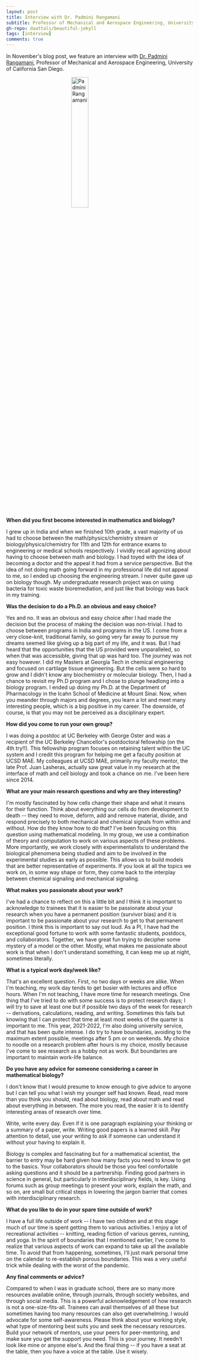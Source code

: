 ```yaml
---
layout: post
title: Interview with Dr. Padmini Rangamani
subtitle: Professor of Mechanical and Aerospace Engineering, University of California San Diego
gh-repo: daattali/beautiful-jekyll
tags: [interview]
comments: true
---
```


In November's blog post, we feature an interview with [Dr. Padmini Rangamani](https://sites.google.com/eng.ucsd.edu/prangamani/home?authuser=0), Professor of Mechanical and Aerospace Engineering, University of California San Diego.

<img src="https://smb-celldevbio.github.io/uploads/blog_images/rangamani/padmini.jpeg" alt="Padmini Rangamani" style="display: block; margin-left: auto; margin-right: auto; width: 30%;" />

**When did you first become interested in mathematics and biology?**

I grew up in India and when we finished 10th grade, a vast majority of us had to choose between the math/physics/chemistry stream or biology/physics/chemistry for 11th and 12th for entrance exams to engineering or medical schools respectively. I vividly recall agonizing about having to choose between math and biology. I had toyed with the idea of becoming a doctor and the appeal it had from a service perspective. But the idea of not doing math going forward in my professional life did not appeal to me, so I ended up choosing the engineering stream. I never quite gave up on biology though. My undergraduate research project was on using bacteria for toxic waste bioremediation, and just like that biology was back in my training.

**Was the decision to do a Ph.D. an obvious and easy choice?**

Yes and no. It was an obvious and easy choice after I had made the decision but the process of making the decision was non-trivial. I had to choose between programs in India and programs in the US. I come from a very close-knit, traditional family, so going very far away to pursue my dreams seemed like giving up a big part of my life, and it was. But I had heard that the opportunities that the US provided were unparalleled, so when that was accessible, giving that up was hard too. The journey was not easy however. I did my Masters at Georgia Tech in chemical engineering and focused on cartilage tissue engineering. But the cells were so hard to grow and I didn't know any biochemistry or molecular biology. Then, I had a chance to revisit my Ph.D program and I chose to plunge headlong into a biology program. I ended up doing my Ph.D. at the Department of Pharmacology in the Icahn School of Medicine at Mount Sinai. Now, when you meander through majors and degrees, you learn a lot and meet many interesting people, which is a big positive in my career. The downside, of course, is that you may not be perceived as a disciplinary expert.

**How did you come to run your own group?**

I was doing a postdoc at UC Berkeley with George Oster and was a recipient of the UC Berkeley Chancellor's postdoctoral fellowship (on the 4th try!!). This fellowship program focuses on retaining talent within the UC system and I credit this program for helping me get a faculty position at UCSD MAE. My colleagues at UCSD MAE, primarily my faculty mentor, the late Prof. Juan Lasheras, actually saw great value in my research at the interface of math and cell biology and took a chance on me. I've been here since 2014. 

**What are your main research questions and why are they interesting?**

I'm mostly fascinated by how cells change their shape and what it means for their function. Think about everything our cells do from development to death -- they need to move, deform, add and remove material, divide, and respond precisely to both mechanical and chemical signals from within and without. How do they know how to do that? I've been focusing on this question using mathematical modeling. In my group, we use a combination of theory and computation to work on various aspects of these problems. More importantly, we work closely with experimentalists to understand the biological phenomena being studied and aim to be involved in the experimental studies as early as possible. This allows us to build models that are better representative of experiments. If you look at all the topics we work on, in some way shape or form, they come back to the interplay between chemical signaling and mechanical signaling. 

**What makes you passionate about your work?**

I've had a chance to reflect on this a little bit and I think it is important to acknowledge to trainees that it is easier to be passionate about your research when you have a permanent position (survivor bias) and it is important to be passionate about your research to get to that permanent position. I think this is important to say out loud. As a PI, I have had the exceptional good fortune to work with some fantastic students, postdocs, and collaborators. Together, we have great fun trying to decipher some mystery of a model or the other. Mostly, what makes me passionate about work is that when I don't understand something, it can keep me up at night, sometimes literally. 

**What is a typical work day/week like?**

That's an excellent question. First, no two days or weeks are alike. When I'm teaching, my work day tends to get busier with lectures and office hours. When I'm not teaching, I have more time for research meetings. One thing that I've tried to do with some success is to protect research days; I will try to save at least one but if possible two days of the week for research -- derivations, calculations, reading, and writing. Sometimes this fails but knowing that I can protect that time at least most weeks of the quarter is important to me. This year, 2021-2022, I'm also doing university service, and that has been quite intense. I do try to have boundaries, avoiding to the maximum extent possible, meetings after 5 pm or on weekends. My choice to noodle on a research problem after hours is my choice, mostly because I've come to see research as a hobby not as work. But boundaries are important to maintain work-life balance. 

**Do you have any advice for someone considering a career in mathematical biology?**

I don't know that I would presume to know enough to give advice to anyone but I can tell you what I wish my younger self had known. Read, read more than you think you should, read about biology, read about math and read about everything in between. The more you read, the easier it is to identify interesting areas of research over time. 

Write, write every day. Even if it is one paragraph explaining your thinking or a summary of a paper, write. Writing good papers is a learned skill. Pay attention to detail, use your writing to ask if someone can understand it without your having to explain it.

Biology is complex and fascinating but for a mathematical scientist, the barrier to entry may be hard given how many facts you need to know to get to the basics. Your collaborators should be those you feel comfortable asking questions and it should be a partnership. Finding good partners in science in general, but particularly in interdisciplinary fields, is key. Using forums such as group meetings to present your work, explain the math, and so on, are small but critical steps in lowering the jargon barrier that comes with interdisciplinary research. 

**What do you like to do in your spare time outside of work?**

I have a full life outside of work -- I have two children and at this stage much of our time is spent getting them to various activities. I enjoy a lot of recreational activities -- knitting, reading fiction of various genres, running, and yoga. In the  spirit of boundaries that I mentioned earlier, I've come to realize that various aspects of work can expand to take up all the available time. To avoid that from happening, sometimes, I'll just mark personal time on the calendar to re-establish porous boundaries. This was a very useful trick while dealing with the worst of the pandemic. 

**Any final comments or advice?**

Compared to when I was in graduate school, there are so many more resources available online, through journals, through society websites, and through social media. This is a powerful acknowledgement of how research is not a one-size-fits-all. Trainees can avail themselves of all these but sometimes having too many resources can also get overwhelming. I would advocate for some self-awareness. Please think about your working style, what type of mentoring best suits you and seek the necessary resources. Build your network of mentors, use your peers for peer-mentoring, and make sure you get the support you need. This is your journey. It needn't look like mine or anyone else's. And the final thing -- if you have a seat at the table, then you have a voice at the table. Use it wisely. 

